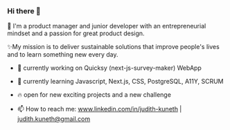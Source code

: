 ### Hi there 👋

🚀 I'm a product manager and junior developer with an entrepreneurial mindset and a passion for great product design. 

✨My mission is to deliver sustainable solutions that improve people's lives and to learn something new every day.

- 🔨 currently working on Quicksy (next-js-survey-maker) WebApp
- 🌱 currently learning Javascript, Next.js, CSS, PostgreSQL, A11Y, SCRUM
- 🔥 open for new exciting projects and a new challenge


- 📫 How to reach me: 
       www.linkedin.com/in/judith-kuneth | judith.kuneth@gmail.com

